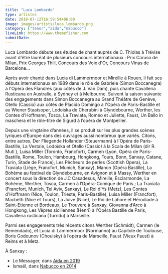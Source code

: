 ```yaml
---
title: "Luca Lombardo"
type: artistes
date: 2018-07-12T16:59:54+06:00
image: images/artists/luca_lombardo.png
category: ["ténor","aida","nabucco"]
liveLink: https://www.themefisher.com
submitDate: 
---
```


Luca Lombardo débute ses études de chant auprès de C. Thiolas à Trévise avant d'être lauréat de plusieurs concours internationaux : Prix Caruso de Milan, Prix Georges Thill, Concours des Voix d'Or, Concours Vinas de Barcelone...

Après avoir chanté dans Lucia di Lammermoor et Mireille à Rouen, il fait ses débuts internationaux en 1989 dans le rôle de Gabriele (Simon Boccanegra) à l'Opéra des Flandres (aux côtés de J. Van Dam), puis chante Cavalleria Rusticana en Australie, à Sydney et à Melbourne. Suivent la saison suivante des engagements dans Simon Boccanegra au Grand Théâtre de Genève, Otello (Cassio) aux côtés de Placido Domingo à l'Opéra de Paris-Bastille et au Wiener Staatsoper, Lodoiska de Cherubini à Glyndebourne, Werther, les Contes d'Hoffmann, Tosca, La Traviata, Roméo et Juliette, Faust, Un Ballo in maschera et le rôle-titre de Sigurd à l’opéra de Montpellier.

Depuis une vingtaine d’années, il se produit sur les plus grandes scènes lyriques d’Europe dans des ouvrages aussi nombreux que variés. Citons, entre autres, Der Fliegende Hollander (Steuermann) à l'Opéra de Paris-Bastille, La Vestale, Lodoïska et Otello  (Cassio) à la Scala de Milan (dir R. Muti ),  Luisa Miller (Toronto, Francfort), Carmen (Lyon, Opéra de Paris-Bastille, Rome, Toulon, Hambourg, Hongkong, Tours, Bonn, Sanxay, Catane, Turin, Stade de France), Les Pêcheurs de perles (Scottish Opera), La Traviata (Liège, Francfort, Munich, Sanxay), Manon (Opéra Bastille), La Bohème au festival de Glyndebourne, en Avignon et à Massy, Werther en concert sous la direction de J.C Casadesus, Mireille, Esclarmonde, La Bohème, Werther, Tosca, Carmen à l’Opéra-Comique de Paris ; La Traviata (Francfort, Munich, Tel Aviv, Sanxay), Le Roi d’Ys (Metz), Les Contes d'Hoffmann (Nice, Toulon, Trieste, Paris-Bastille), Luisa Miller (Francfort), Macbeth (Nice et Tours), La Juive (Nice),  Le Roi de Lahore et Hérodiade à Saint-Etienne et  Bordeaux, Le Trouvère à Sanxay, Giovanna d’Arco à Hongkong, Les Vêpres siciliennes (Henri)  à l'Opéra Bastille de Paris, Cavalleria rusticana (Turridu) à Marseille.

Parmi ses engagements très récents citons Werther (Schmidt), Carmen (le Remendado), et Lucia di Lammermoor (Normanno) au Capitole de Toulouse, Boris Godounov (Chouisky) à l’opéra de Marseille, Faust (Vieux Faust) à Reims et à Metz.


À Sanxay :
- Le Messager, dans [Aïda en 2019](/portfolio/2019_aida/)
- Ismaël, dans [Nabucco en 2014](/portfolio/2014_nabucco/)
